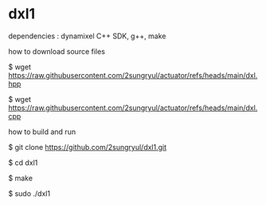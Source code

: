# dxl1

dependencies : dynamixel C++ SDK, g++, make

how to download source files

$ wget https://raw.githubusercontent.com/2sungryul/actuator/refs/heads/main/dxl.hpp

$ wget https://raw.githubusercontent.com/2sungryul/actuator/refs/heads/main/dxl.cpp

how to build and run

$ git clone https://github.com/2sungryul/dxl1.git

$ cd dxl1

 $ make

 $ sudo ./dxl1
 
